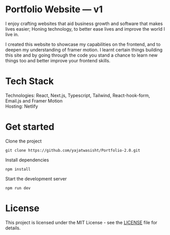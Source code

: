 # Portfolio Website — v1

I enjoy crafting websites that aid business growth and software that makes lives easier; Honing technology, to better ease lives and improve the world I live in.

I created this website to showcase my capabilities on the frontend, and to deepen my understanding of framer motion. I learnt certain things building this site and by going through the code you stand a chance to learn new things too and better improve your frontend skills.

# Tech Stack

Technologies: React, Next.js, Typescript, Tailwind, React-hook-form, Email.js and Framer Motion <br>
Hosting: Netlify



# Get started

Clone the project

```
git clone https://github.com/yajatwasisht/Portfolio-2.0.git
```

Install dependencies

```
npm install
```

Start the development server

```
npm run dev
```


# License

This project is licensed under the MIT License - see the [LICENSE](LICENSE) file for details.
